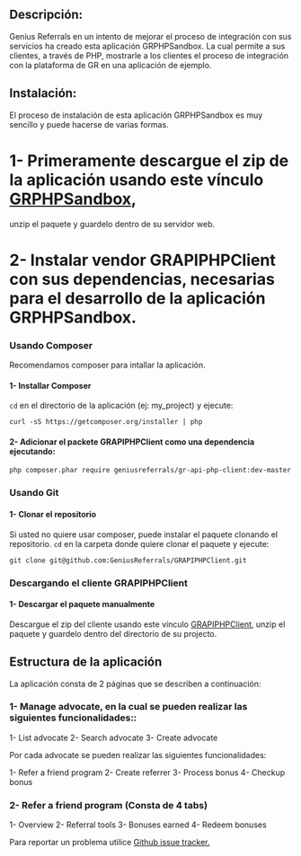 Descripción:
------------

Genius Referrals en un intento de mejorar el proceso de integración con sus servicios ha creado esta aplicación GRPHPSandbox.
La cual permite a sus clientes, a través de PHP, mostrarle a los clientes el proceso de integración con la plataforma de GR en una aplicación de ejemplo.

Instalación:
------------

El proceso de instalación de esta aplicación GRPHPSandbox es muy sencillo y puede hacerse de varias formas.

# 1- Primeramente descargue el zip de la aplicación usando este vínculo [GRPHPSandbox](https://github.com/GeniusReferrals/GRPHPSandbox/archive/master.zip), 
unzip el paquete y guardelo dentro de su servidor web.

# 2- Instalar vendor GRAPIPHPClient con sus dependencias, necesarias para el desarrollo de la aplicación GRPHPSandbox.

### Usando Composer

Recomendamos composer para intallar la aplicación.

#### 1- Installar Composer

```cd``` en el directorio de la aplicación (ej: my_project) y ejecute:

```
curl -sS https://getcomposer.org/installer | php
```

#### 2- Adicionar el packete GRAPIPHPClient como una dependencia ejecutando:  

```
php composer.phar require geniusreferrals/gr-api-php-client:dev-master
```

### Usando Git

#### 1- Clonar el repositorio 

Si usted no quiere usar composer, puede instalar el paquete clonando el repositorio. 
```cd``` en la carpeta donde quiere clonar el paquete y ejecute: 

```
git clone git@github.com:GeniusReferrals/GRAPIPHPClient.git
```

### Descargando el cliente GRAPIPHPClient

#### 1- Descargar el paquete manualmente

Descargue el zip del cliente usando este vínculo [GRAPIPHPClient](https://github.com/GeniusReferrals/GRAPIPHPClient/archive/master.zip), 
unzip el paquete y guardelo dentro del directorio de su projecto.


Estructura de la aplicación
---------------------------

La aplicación consta de 2 páginas que se describen a continuación:

### 1- Manage advocate, en la cual se pueden realizar las siguientes funcionalidades::

1- List advocate
2- Search advocate
3- Create advocate

Por cada advocate se pueden realizar las siguientes funcionalidades:

1- Refer a friend program
2- Create referrer
3- Process bonus
4- Checkup bonus

### 2- Refer a friend program (Consta de 4 tabs)

1- Overview
2- Referral tools
3- Bonuses earned
4- Redeem bonuses


Para reportar un problema utilice [Github issue tracker.](https://github.com/GeniusReferrals/GRPHPSandbox/issues)
